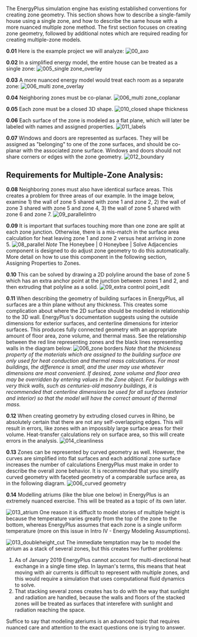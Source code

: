 The EnergyPlus simulation engine has existing established conventions for creating zone geometry. This section shows how to describe a single-family house using a single zone, and how to describe the same house with a more nuanced multiple zone method. The first section focuses on creating zone geometry, followed by additional notes which are required reading for creating multiple-zone models.

**0.01** Here is the example project we will analyze:
![00_axo](https://user-images.githubusercontent.com/44324576/48569753-de162600-e902-11e8-9be4-cc85de7eee54.jpg)

**0.02** In a simplified energy model, the entire house can be treated as a single zone:
![005_single zone_overlay](https://user-images.githubusercontent.com/44324576/48569892-38af8200-e903-11e8-8f9e-eed633a5f163.jpg)

**0.03** A more nuanced energy model would treat each room as a separate zone:
![006_multi zone_overlay](https://user-images.githubusercontent.com/44324576/48569893-39e0af00-e903-11e8-8f5c-1916fd4197d7.jpg)

**0.04** Neighboring zones must be co-planar.
![006_multi zone_coplanar](https://user-images.githubusercontent.com/44324576/48576313-7bc62100-e914-11e8-9b86-43e400a65c90.jpg)

**0.05** Each zone must be a closed 3D shape.
![010_closed shape thickness](https://user-images.githubusercontent.com/44324576/48571288-c5a80a80-e906-11e8-9341-3ceb166c3f79.jpg)

**0.06** Each surface of the zone is modeled as a flat plane, which will later be labeled with names and assigned properties.
![011_labels](https://user-images.githubusercontent.com/44324576/48571833-27b53f80-e908-11e8-82b0-4592fae18767.jpg)

**0.07** Windows and doors are represented as surfaces. They will be assigned as "belonging" to one of the zone surfaces, and should be co-planar with the associated zone surface. Windows and doors should not share corners or edges with the zone geometry.
![012_boundary](https://user-images.githubusercontent.com/44324576/48570921-c68c6c80-e905-11e8-8a0b-786f44afddfb.jpg)




## Requirements for Multiple-Zone Analysis:
**0.08** Neighboring zones must also have identical surface areas. This creates a problem for three areas of our example. In the image below, examine 1) the wall of zone 5 shared with zone 1 and zone 2, 2) the wall of zone 3 shared with zone 5 and zone 4, 3) the wall of zone 5 shared with zone 6 and zone 7.
![09_parallelintro](https://user-images.githubusercontent.com/44324576/48578327-a23a8b00-e919-11e8-987e-8231ff0f23f9.jpg)

**0.09** It is important that surfaces touching more than one zone are split at each zone junction. Otherwise, there is a mis-match in the surface area calculation for heat leaving zone 1 and zone 2 versus heat arriving in zone 5.
![08_parallel](https://user-images.githubusercontent.com/44324576/48577773-4a4f5480-e918-11e8-9614-fd894bf00c0f.jpg)
_Note_  The Honeybee | 0 Honeybee | Solve Adjacencies component is designed to do adjust zone geometry to do this automatically. More detail on how to use this component in the following section, Assigning Properties to Zones.

**0.10** This can be solved by drawing a 2D polyline around the base of zone 5 which has an extra anchor point at the junction between zones 1 and 2, and then extruding that polyline as a solid.
![09_extra control point_edit](https://user-images.githubusercontent.com/44324576/49099463-cda26b80-f271-11e8-85de-ce351ff72259.jpg)

**0.11** When describing the geometry of building surfaces in EnergyPlus, all surfaces are a thin plane without any thickness. This creates some complication about where the 2D surface should be modeled in relationship to the 3D wall. EnergyPlus's documentation suggests using the outside dimensions for exterior surfaces, and centerline dimensions for interior surfaces. This produces fully connected geometry with an appropriate amount of floor area, zone volume, and thermal mass. See the relationship between the red line representing zones and the black lines representing walls in the diagram below:
 ![006_zone borders](https://user-images.githubusercontent.com/44324576/51616959-7c3df200-1f2b-11e9-932d-867f4afe6587.jpg)
 _Note that the thickness property of the materials which are assigned to the
building surface are only used for heat conduction and thermal mass calculations. For most buildings, the difference is small, and the user may use whatever dimensions are most convenient. If desired, zone volume and floor area may be overridden by entering values in the Zone object. For buildings with very thick walls, such as centuries-old masonry buildings, it is recommended that centerline dimensions be used for all surfaces (exterior and interior) so that the model will have the correct amount of thermal mass._ 

**0.12** When creating geometry by extruding closed curves in Rhino, be absolutely certain that there are not any self-overlapping edges. This will result in errors, like zones with an impossibly large surface areas for their volume. Heat-transfer calculations rely on surface area, so this will create errors in the analysis. 
![014_cleanliness](https://user-images.githubusercontent.com/44324576/48574730-3b64a400-e910-11e8-8a96-03959e2668c3.jpg)


**0.13** Zones can be represented by curved geometry as well. However, the curves are simplified into flat surfaces and each additional zone surface increases the number of calculations EnergyPlus must make in order to describe the overall zone behavior. It is recommended that you simplify curved geometry with faceted geometry of a comparable surface area, as in the following diagram. 
![006_curved geometry](https://user-images.githubusercontent.com/44324576/51614761-a345f500-1f26-11e9-9c02-80a9f96d70d0.jpg)

**0.14** Modelling atriums (like the blue one below) in EnergyPlus is an extremely nuanced exercise. This will be treated as a topic of its own later. 

![013_atrium](https://user-images.githubusercontent.com/44324576/48573942-26871100-e90e-11e8-8b5e-b6bc956db10c.jpg)
One reason it is diffuclt to model stories of multiple height is because the temperature varies greatly from the top of the zone to the bottom, whereas EnergyPlus assumes that each zone is a single uniform temperature (more on this issue in Intro IV - Energy Modeling Assumptions). 

![013_doubleheight_cut](https://user-images.githubusercontent.com/44324576/48573943-27b83e00-e90e-11e8-919c-aa03bb6f75f0.jpg)
The immediate temptation may be to model the atrium as a stack of several zones, but this creates two further problems:

1.  As of January 2019 EnergyPlus cannot account for multi-directional heat exchange in a single time step. In layman's terms, this means that heat moving with air currents is difficult to represent with multiple zones, and this would require a simulation that uses computational fluid dynamics to solve. 
2. That stacking several zones creates has to do with the way that sunlight and radiation are handled, because the walls and floors of the stacked zones will be treated as surfaces that interefere with sunlight and radiation reaching the space.

Suffice to say that modeling ateriums is an advanced topic that requires nuanced care and attention to the exact questions one is trying to answer.



